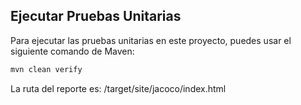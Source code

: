 ## Ejecutar Pruebas Unitarias

Para ejecutar las pruebas unitarias en este proyecto, puedes usar el siguiente comando de Maven:

```bash
mvn clean verify
```

La ruta del reporte es:
/target/site/jacoco/index.html

